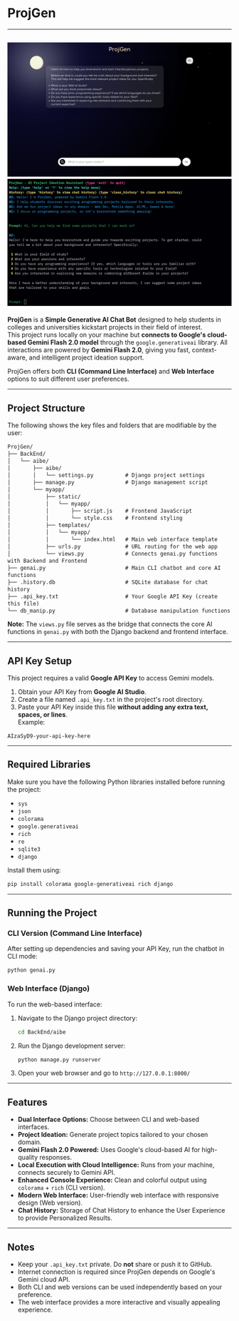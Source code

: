 # ProjGen
---
![Web UI Image](./assets/Web_UI.png)
![CLI UI Image](./assets/CLI_UI.png)
---
**ProjGen** is a **Simple Generative AI Chat Bot** designed to help students in colleges and universities kickstart projects in their field of interest.  
This project runs locally on your machine but **connects to Google's cloud-based Gemini Flash 2.0 model** through the `google.generativeai` library. All interactions are powered by **Gemini Flash 2.0**, giving you fast, context-aware, and intelligent project ideation support.  

ProjGen offers both **CLI (Command Line Interface)** and **Web Interface** options to suit different user preferences.

---

## Project Structure

The following shows the key files and folders that are modifiable by the user:

```
ProjGen/
├── BackEnd/
│   └── aibe/
│       ├── aibe/
│       │   └── settings.py          # Django project settings
│       ├── manage.py                # Django management script
│       └── myapp/
│           ├── static/
│           │   └── myapp/
│           │       ├── script.js    # Frontend JavaScript
│           │       └── style.css    # Frontend styling
│           ├── templates/
│           │   └── myapp/
│           │       └── index.html   # Main web interface template
│           ├── urls.py              # URL routing for the web app
│           └── views.py             # Connects genai.py functions with Backend and Frontend
├── genai.py                         # Main CLI chatbot and core AI functions
├── .history.db                      # SQLite database for chat history
├── .api_key.txt                     # Your Google API Key (create this file)
└── db_manip.py                      # Database manipulation functions
```

**Note:** The `views.py` file serves as the bridge that connects the core AI functions in `genai.py` with both the Django backend and frontend interface.

---

## API Key Setup  
This project requires a valid **Google API Key** to access Gemini models.  
1. Obtain your API Key from **Google AI Studio**.  
2. Create a file named `.api_key.txt` in the project's root directory.  
3. Paste your API Key inside this file **without adding any extra text, spaces, or lines**.  
Example:  
```
AIzaSyD9-your-api-key-here
```

---

## Required Libraries  
Make sure you have the following Python libraries installed before running the project:  
- `sys`  
- `json`  
- `colorama`  
- `google.generativeai`  
- `rich`  
- `re`  
- `sqlite3`
- `django`

Install them using:  
```bash
pip install colorama google-generativeai rich django
```

---

## Running the Project  

### CLI Version (Command Line Interface)
After setting up dependencies and saving your API Key, run the chatbot in CLI mode:
```bash
python genai.py
```

### Web Interface (Django)
To run the web-based interface:
1. Navigate to the Django project directory:
   ```bash
   cd BackEnd/aibe
   ```
2. Run the Django development server:
   ```bash
   python manage.py runserver
   ```
3. Open your web browser and go to `http://127.0.0.1:8000/`

---

## Features  
- **Dual Interface Options:** Choose between CLI and web-based interfaces.
- **Project Ideation:** Generate project topics tailored to your chosen domain.  
- **Gemini Flash 2.0 Powered:** Uses Google's cloud-based AI for high-quality responses.  
- **Local Execution with Cloud Intelligence:** Runs from your machine, connects securely to Gemini API.  
- **Enhanced Console Experience:** Clean and colorful output using `colorama` + `rich` (CLI version).
- **Modern Web Interface:** User-friendly web interface with responsive design (Web version).
- **Chat History:** Storage of Chat History to enhance the User Experience to provide Personalized Results.

---

## Notes  
- Keep your `.api_key.txt` private. Do **not** share or push it to GitHub.  
- Internet connection is required since ProjGen depends on Google's Gemini cloud API.
- Both CLI and web versions can be used independently based on your preference.
- The web interface provides a more interactive and visually appealing experience.
